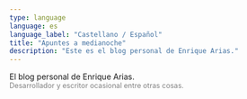 ```yaml
---
type: language
language: es
language_label: "Castellano / Español"
title: "Apuntes a medianoche"
description: "Este es el blog personal de Enrique Arias."
---
```


El blog personal de Enrique Arias.
<br />
<span style="font-size: 0.9em; color: gray;">Desarrollador y escritor ocasional entre otras cosas.</span>

